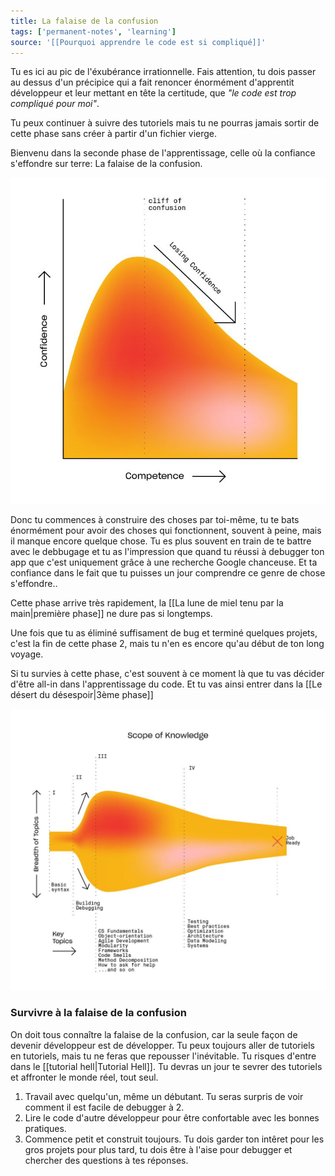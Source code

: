 ```yaml
---
title: La falaise de la confusion
tags: ['permanent-notes', 'learning']
source: '[[Pourquoi apprendre le code est si compliqué]]'
---
```


Tu es ici au pic de l'éxubérance irrationnelle. Fais attention, tu dois passer au dessus d'un précipice qui a fait renoncer énormément d'apprentit développeur et leur mettant en tête la certitude, que *"le code est trop compliqué pour moi"*.

Tu peux continuer à suivre des tutoriels mais tu ne pourras jamais sortir de cette phase sans créer à partir d'un fichier vierge. 

Bienvenu dans la seconde phase de l'apprentissage, celle où la confiance s'effondre sur terre: La falaise de la confusion. 

![falaise](falaise1.jpg)

Donc tu commences à construire des choses par toi-même, tu te bats énormément pour avoir des choses qui fonctionnent, souvent à peine, mais il manque encore quelque chose. Tu es plus souvent en train de te battre avec le debbugage et tu as l'impression que quand tu réussi à debugger ton app que c'est uniquement grâce à une recherche Google chanceuse. Et ta confiance dans le fait que tu puisses un jour comprendre ce genre de chose s'effondre..

Cette phase arrive très rapidement, la [[La lune de miel tenu par la main|première phase]] ne dure pas si longtemps.

Une fois que tu as éliminé suffisament de bug et terminé quelques projets, c'est la fin de cette phase 2, mais tu n'en es encore qu'au début de ton long voyage.

Si tu survies à cette phase, c'est souvent à ce moment là que tu vas décider d'être all-in dans l'apprentissage du code. Et tu vas ainsi entrer dans la [[Le désert du désespoir|3ème phase]]

![falaise](falaise2.jpg)

### Survivre à la falaise de la confusion
On doit tous connaître la falaise de la confusion, car la seule façon de devenir développeur est de développer. Tu peux toujours aller de tutoriels en tutoriels, mais tu ne feras que repousser l'inévitable. Tu risques d'entre dans le [[tutorial hell|Tutorial Hell]]. Tu devras un jour te sevrer des tutoriels et affronter le monde réel, tout seul.

1. Travail avec quelqu'un, même un débutant. Tu seras surpris de voir comment il est facile de debugger à 2.
2. Lire le code d'autre développeur pour être confortable avec les bonnes pratiques.
3. Commence petit et construit toujours. Tu dois garder ton intêret pour les gros projets pour plus tard, tu dois être à l'aise pour debugger et chercher des questions à tes réponses.